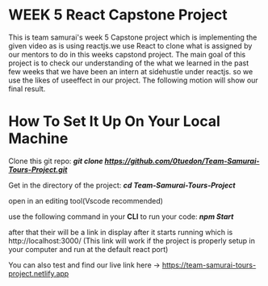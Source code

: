 # WEEK 5 React Capstone Project
This is team samurai's week 5 Capstone project which is implementing the given video as is using reactjs.we use React to clone what is assigned by our mentors to do in this weeks capstond project. The main goal of this project is to check our understanding of the what we learned in the past few weeks that we have been an intern at sidehustle under reactjs.
so we use the likes of useeffect in our project. The following motion will show our final result.

# How To Set It Up On Your Local Machine

Clone this git repo:  ***git clone  https://github.com/0tuedon/Team-Samurai-Tours-Project.git***

Get in the directory of the project:  ***cd Team-Samurai-Tours-Project***

open in an editing tool(Vscode recommended)

use the following command in your **CLI** to run your code:  ***npm Start***

after that their will be a link in display after it starts running which is    http://localhost:3000/ (This link will work if the project is properly setup in your computer and run at the default react port)

You can also test and find our live link here -> https://team-samurai-tours-project.netlify.app





